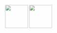 <img src="https://cdn.jsdelivr.net/gh/devicons/devicon/icons/python/python-original.svg" width="75" height="75"/>       <img 
     src="https://cdn.jsdelivr.net/gh/devicons/devicon/icons/jupyter/jupyter-original-wordmark.svg" width="75" height="75" />




